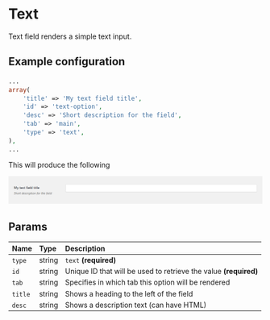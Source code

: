 # Text

Text field renders a simple text input.

## Example configuration

```php
...
array(
    'title' => 'My text field title',
    'id' => 'text-option',
    'desc' => 'Short description for the field',
    'tab' => 'main',
    'type' => 'text',
),
...
```

This will produce the following

![](../.gitbook/assets/text.png)

## Params

| Name | Type | Description |
| :--- | :--- | :--- |
| `type` | string | `text` **\(required\)** |
| `id` | string | Unique ID that will be used to retrieve the value **\(required\)** |
| `tab` | string | Specifies in which tab this option will be rendered |
| `title` | string | Shows a heading to the left of the field |
| `desc` | string | Shows a description text \(can have HTML\) |

